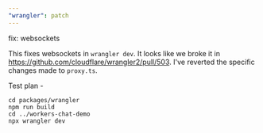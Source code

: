 ```yaml
---
"wrangler": patch
---
```


fix: websockets

This fixes websockets in `wrangler dev`. It looks like we broke it in https://github.com/cloudflare/wrangler2/pull/503. I've reverted the specific changes made to `proxy.ts`.

Test plan -

```
cd packages/wrangler
npm run build
cd ../workers-chat-demo
npx wrangler dev

```
